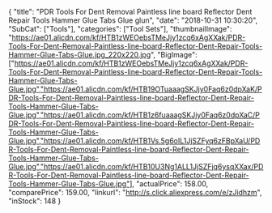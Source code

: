 {
	"title": "PDR Tools For Dent Removal Paintless line board Reflector Dent Repair Tools Hammer Glue Tabs Glue glun",
	"date": "2018-10-31 10:30:20",
	"SubCat": ["Tools"],
	"categories": ["Tool Sets"],
	"thumbnailImage": "https://ae01.alicdn.com/kf/HTB1zWEOebsTMeJjy1zcq6xAgXXak/PDR-Tools-For-Dent-Removal-Paintless-line-board-Reflector-Dent-Repair-Tools-Hammer-Glue-Tabs-Glue.jpg_220x220.jpg",
	"BigImage": ["https://ae01.alicdn.com/kf/HTB1zWEOebsTMeJjy1zcq6xAgXXak/PDR-Tools-For-Dent-Removal-Paintless-line-board-Reflector-Dent-Repair-Tools-Hammer-Glue-Tabs-Glue.jpg","https://ae01.alicdn.com/kf/HTB19OTuaaagSKJjy0Faq6z0dpXaK/PDR-Tools-For-Dent-Removal-Paintless-line-board-Reflector-Dent-Repair-Tools-Hammer-Glue-Tabs-Glue.jpg","https://ae01.alicdn.com/kf/HTB1z6fuaaagSKJjy0Faq6z0dpXaC/PDR-Tools-For-Dent-Removal-Paintless-line-board-Reflector-Dent-Repair-Tools-Hammer-Glue-Tabs-Glue.jpg","https://ae01.alicdn.com/kf/HTB1Vs.5g6oIL1JjSZFyq6zFBpXaU/PDR-Tools-For-Dent-Removal-Paintless-line-board-Reflector-Dent-Repair-Tools-Hammer-Glue-Tabs-Glue.jpg","https://ae01.alicdn.com/kf/HTB10U3Ng1ALL1JjSZFjq6ysqXXax/PDR-Tools-For-Dent-Removal-Paintless-line-board-Reflector-Dent-Repair-Tools-Hammer-Glue-Tabs-Glue.jpg"],
	"actualPrice": 158.00,
	"comparePrice": 159.00,
	"linkurl": "http://s.click.aliexpress.com/e/zJidhzm",
	"inStock": 148
}
